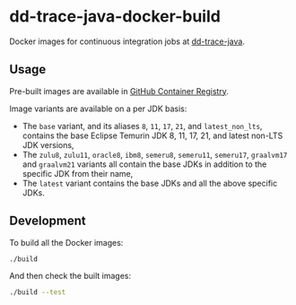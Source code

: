 # dd-trace-java-docker-build

Docker images for continuous integration jobs at [dd-trace-java](https://github.com/datadog/dd-trace-java).

## Usage

Pre-built images are available in [GitHub Container Registry](https://github.com/DataDog/dd-trace-java-docker-build/pkgs/container/dd-trace-java-docker-build).

Image variants are available on a per JDK basis:
- The `base` variant, and its aliases `8`, `11`, `17`, `21`, and `latest_non_lts`, contains the base Eclipse Temurin JDK 8, 11, 17, 21, and latest non-LTS JDK versions,
- The `zulu8`, `zulu11`, `oracle8`, `ibm8`, `semeru8`, `semeru11`, `semeru17`, `graalvm17` and `graalvm21` variants all contain the base JDKs in addition to the specific JDK from their name,
- The `latest` variant contains the base JDKs and all the above specific JDKs.

## Development

To build all the Docker images:

```bash
./build
```

And then check the built images:

```bash
./build --test
```
